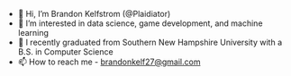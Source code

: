 - 👋 Hi, I’m Brandon Kelfstrom (@Plaidiator)
- 👀 I’m interested in data science, game development, and machine learning
- 🌱 I recently graduated from Southern New Hampshire University with a B.S. in Computer Science
- 📫 How to reach me - brandonkelf27@gmail.com

<!---
Plaidiator/Plaidiator is a ✨ special ✨ repository because its `README.md` (this file) appears on your GitHub profile.
You can click the Preview link to take a look at your changes.
--->

